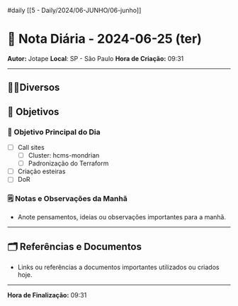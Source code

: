 #daily
[[5 - Daily/2024/06-JUNHO/06-junho]]
# 📅 Nota Diária - 2024-06-25 (ter)

**Autor:** Jotape
**Local**: SP - São Paulo
**Hora de Criação:** 09:31

---
## 🤝🏻Diversos

## 🌄 Objetivos
### 🎯 Objetivo Principal do Dia
- [ ] Call sites
	- [ ] Cluster: hcms-mondrian
	- [ ] Padronização do Terraform
- [ ] Criação esteiras
- [ ] DoR
### 🗒️ Notas e Observações da Manhã
- Anote pensamentos, ideias ou observações importantes para a manhã.
---
## 🗂️ Referências e Documentos
- Links ou referências a documentos importantes utilizados ou criados hoje.

---

**Hora de Finalização:** 09:31
